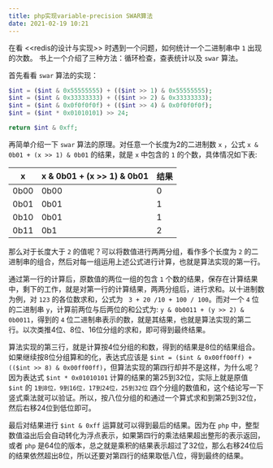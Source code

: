 ```yaml
---
title: php实现variable-precision SWAR算法
date: 2021-02-19 10:21
---
```


在看 <<redis的设计与实现>> 时遇到一个问题，如何统计一个二进制串中 `1` 出现的次数。 书上一个介绍了三种方法：循环检查，查表统计以及 `swar` 算法。

首先看看 `swar` 算法的实现：

```php
$int = ($int & 0x55555555) + (($int >> 1) & 0x55555555);
$int = ($int & 0x33333333) + (($int >> 2) & 0x33333333);
$int = ($int & 0x0f0f0f0f) + (($int >> 4) & 0x0f0f0f0f);
$int = ($int * 0x01010101) >> 24;

return $int & 0xff;
```

再简单介绍一下 `swar` 算法的原理。对任意一个长度为2的二进制数 `x` ，公式 `x & 0b01 + (x >> 1) & 0b01` 的结果，就是 `x` 中包含的 `1` 的个数，具体情况如下表:

|x|x & 0b01 + (x >> 1) & 0b01|结果|
|---|---|---|
|0b00|0b00|0|
|0b01|0b01|1|
|0b10|0b01|1|
|0b11|0b1|2|

那么对于长度大于 `2` 的值呢？可以将数值进行两两分组，看作多个长度为 `2` 的二进制串的组合，然后对每一组运用上述公式进行计算，也就是算法实现的第一行。

通过第一行的计算后，原数值的两位一组的包含 `1` 个数的结果，保存在计算结果中，剩下的工作，就是对第一行的计算结果，两两分组后，进行求和。以十进制数为例，对 `123` 的各位数求和，公式为 ` 3 + 20 /10 + 100 / 100`。而对一个 `4` 位的二进制串 `y`，计算前两位与后两位的和公式为: `y & 0b0011 + (y >> 2) & 0b0011`，得到的 `4` 位二进制串表示的数，就是其结果，也就是算法实现的第二行。以次类推4位、8位、16位分组的求和，即可得到最终结果。

算法实现的第三行，就是计算按4位分组的和数，得到的结果是8位的结果组合。如果继续按8位分组算和的化，表达式应该是 `$int = ($int & 0x00ff00ff) + (($int >> 8) & 0x00ff00ff)`，但算法实现的第四行却并不是这样，为什么呢？因为表达式 `$int * 0x01010101` 计算的结果的第25到32位，实际上就是原值 `$int` 的 `1到8位，9到16位，17到24位，25到32位` 四个分组的数值和，这个结论写一下竖式乘法就可以验证。所以，按八位分组的和通过一个算式求和到第25到32位，然后右移24位到低位即可。

最后对结果进行 `$int & 0xff` 运算就可以得到最后的结果。因为在 `php` 中，整型数值溢出后会自动转化为浮点表示，如果第四行的乘法结果超出整形的表示返回，或者 `php` 是64位的版本，总之就是乘积的结果表示超过了32位，那么右移24位后的结果依然超出8位，所以还要对第四行的结果取低八位，得到最终的结果。
